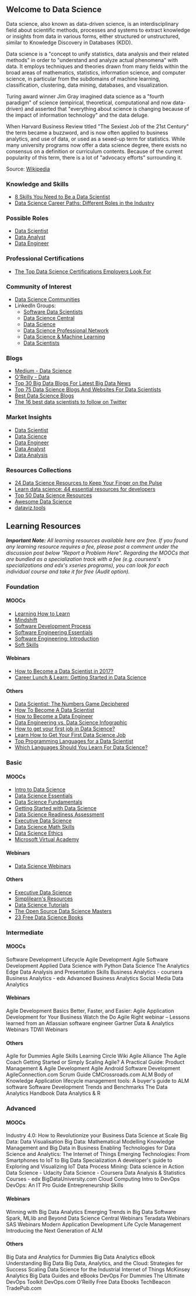 ## Welcome to Data Science

Data science, also known as data-driven science, is an interdisciplinary field about scientific methods, processes and systems to extract knowledge or insights from data in various forms, either structured or unstructured, similar to Knowledge Discovery in Databases (KDD).

Data science is a "concept to unify statistics, data analysis and their related methods" in order to "understand and analyze actual phenomena" with data. It employs techniques and theories drawn from many fields within the broad areas of mathematics, statistics, information science, and computer science, in particular from the subdomains of machine learning, classification, clustering, data mining, databases, and visualization.

Turing award winner Jim Gray imagined data science as a "fourth paradigm" of science (empirical, theoretical, computational and now data-driven) and asserted that "everything about science is changing because of the impact of information technology" and the data deluge.

When Harvard Business Review titled "The Sexiest Job of the 21st Century" the term became a buzzword, and is now often applied to business analytics, and use of data, or used as a sexed-up term for statistics. While many university programs now offer a data science degree, there exists no consensus on a definition or curriculum contents. Because of the current popularity of this term, there is a lot of "advocacy efforts" surrounding it.

Source: [Wikipedia](https://en.wikipedia.org/wiki/Data_science)

### Knowledge and Skills

- [8 Skills You Need to Be a Data Scientist](http://blog.udacity.com/2014/11/data-science-job-skills.html)
- [Data Science Career Paths: Different Roles in the Industry](https://www.springboard.com/blog/data-science-career-paths-different-roles-industry/)

### Possible Roles

- [Data Scientist](https://www.sokanu.com/careers/data-scientist/)
- [Data Analyst](https://www.sokanu.com/careers/data-analyst/)
- [Data Engineer](http://www.mastersindatascience.org/careers/data-engineer/)

### Professional Certifications

- [The Top Data Science Certifications Employers Look For](https://www.datasciencegraduateprograms.com/certification/)

### Community of Interest

- [Data Science Communities](https://www.ngdata.com/top-data-science-resources/#Communities)
- LinkedIn Groups:
  - [Software Data Scientists](https://www.linkedin.com/groups/10324852)
  - [Data Science Central](https://www.linkedin.com/groups/35222/profile)
  - [Data Science](https://www.linkedin.com/groups/4520344/profile)
  - [Data Science Professional Network](https://www.linkedin.com/groups/1922105/profile)
  - [Data Science & Machine Learning](https://www.linkedin.com/groups/4211928/profile)
  - [Data Scientists](https://www.linkedin.com/groups/2013423/profile)

### Blogs

- [Medium - Data Science](https://medium.com/topic/data-science)
- [O'Reilly - Data](https://www.oreilly.com/topics/data)
- [Top 30 Big Data Blogs For Latest Big Data News](http://blog.feedspot.com/big_data_blogs/)
- [Top 75 Data Science Blogs And Websites For Data Scientists](http://blog.feedspot.com/data_science_blogs/)
- [Best Data Science Blogs](https://www.ngdata.com/top-data-science-resources/#Blogs)
- [The 16 best data scientists to follow on Twitter](http://www.computerworlduk.com/galleries/careers/best-data-scientists-follow-on-twitter-3644862/)

### Market Insights

- [Data Scientist](https://www.linkedin.com/title/data-scientist)
- [Data Science](https://www.linkedin.com/topic/data-science)
- [Data Engineer](https://www.linkedin.com/title/data-engineer)
- [Data Analyst](https://www.linkedin.com/title/data-analyst)
- [Data Analysis](https://www.linkedin.com/topic/data-analysis)

### Resources Collections

- [24 Data Science Resources to Keep Your Finger on the Pulse](http://blog.udacity.com/2014/12/24-data-science-resources-keep-finger-pulse.html)
- [Learn data science: 44 essential resources for developers](https://techbeacon.com/learn-data-science-44-essential-resources-developers)
- [Top 50 Data Science Resources](https://www.ngdata.com/top-data-science-resources/)
- [Awesome Data Science](https://github.com/bulutyazilim/awesome-datascience)
- [dataviz.tools](http://dataviz.tools/)

## Learning Resources

***Important Note:** All learning resources available here are free. If you found any learning resource requires a fee, please post a comment under the discussion post below "Report a Problem Here". Regarding the MOOCs that are bundled as a specialization track with a fee (e.g. coursera's specializations and edx's xseries programs), you can look for each individual course and take it for free (Audit option).*

### Foundation

#### MOOCs

- [Learning How to Learn](https://www.coursera.org/learn/learning-how-to-learn)
- [Mindshift](https://www.coursera.org/learn/mindshift)
- [Software Development Process](https://www.udacity.com/course/software-development-process--ud805)
- [Software Engineering Essentials](https://www.edx.org/course/software-engineering-essentials-tumx-seecx-0)
- [Software Engineering: Introduction](https://www.edx.org/course/software-engineering-introduction-ubcx-softeng1x)
- [Soft Skills](ss.md)

#### Webinars

- [How to Become a Data Scientist in 2017?](https://youtu.be/ccCblUZFM0w)
- [Career Lunch & Learn: Getting Started in Data Science](https://www.youtube.com/watch?v=mpinLxJVZpA)

#### Others

- [Data Scientist: The Numbers Game Deciphered](https://www.simplilearn.com/the-numbers-game-deciphered-guide-pdf)
- [How To Become A Data Scientist](https://medium.freecodecamp.org/how-to-become-a-data-scientist-2d829fa33aba)
- [How to Become a Data Engineer](https://dzone.com/articles/how-to-become-a-data-engineer)
- [Data Engineering vs. Data Science Infographic](https://www.datacamp.com/community/blog/data-engineering-vs-data-science-infographic)
- [How to get your first job in Data Science?](https://medium.com/the-mission/how-to-break-into-the-data-science-market-f0e0b79b42f7)
- [Learn How to Get Your First Data Science Job](https://www.springboard.com/resources/guide-to-data-science-jobs/)
- [Top Programming Languages for a Data Scientist](https://www.simplilearn.com/top-programming-languages-for-data-scientist-guide-pdf)
- [Which Languages Should You Learn For Data Science?](https://medium.freecodecamp.org/which-languages-should-you-learn-for-data-science-e806ba55a81f)

### Basic

#### MOOCs

- [Intro to Data Science](https://www.udacity.com/course/intro-to-data-science--ud359)
- [Data Science Essentials](https://www.edx.org/course/data-science-essentials-microsoft-dat203-1x-4)
- [Data Science Fundamentals](https://bigdatauniversity.com/learn/data-science/)
- [Getting Started with Data Science](https://open.sap.com/courses/ds1)
- [Data Science Readiness Assessment](https://www.edx.org/course/data-science-readiness-assessment-notredamex-ds101x#!)
- [Executive Data Science](https://www.coursera.org/specializations/executive-data-science)
- [Data Science Math Skills](https://www.coursera.org/learn/datasciencemathskills)
- [Data Science Ethics](https://www.edx.org/course/data-science-ethics-michiganx-ds101x-1#!)
- [Microsoft Virtual Academy](https://mva.microsoft.com/)

#### Webinars

- [Data Science Webinars](https://www.ngdata.com/top-data-science-resources/#Webinars)

#### Others

- [Executive Data Science](https://leanpub.com/eds)
- [Simplilearn's Resources](https://www.simplilearn.com/resources/big-data-and-analytics)
- [Data Science Tutorials](https://www.codementor.io/data-science/tutorial)
- [The Open Source Data Science Masters](http://datasciencemasters.org/)
- [23 Free Data Science Books](http://www.wzchen.com/data-science-books/)

### Intermediate

#### MOOCs

Software Development Lifecycle
Agile Development
Agile Software Development
Applied Data Science with Python
Data Science
The Analytics Edge
Data Analysis and Presentation Skills
Business Analytics - coursera
Business Analytics - edx
Advanced Business Analytics
Social Media Data Analytics

#### Webinars

Agile Development Basics
Better, Faster, and Easier: Agile Application Development for Your Business
Watch the Do Agile Right webinar – Lessons learned from an Atlassian software engineer
Gartner Data & Analytics Webinars
TDWI Webinars

#### Others

Agile for Dummies
Agile Skills Learning Circle Wiki
Agile Alliance
The Agile Coach
Getting Started or Simply Scaling Agile?
A Practical Guide: Product Management & Agile Development
Agile Android Software Development
AgileConnection.com
Scrum Guide
CMCrossroads.com
ALM Body of Knowledge
Application lifecycle management tools: A buyer's guide to ALM software
Software Development Trends and Benchmarks
The Data Analytics Handbook
Data Analytics & R

### Advanced

#### MOOCs

Industry 4.0: How to Revolutionize your Business
Data Science at Scale
Big Data: Data Visualisation
Big Data: Mathematical Modelling
Knowledge Management and Big Data in Business
Enabling Technologies for Data Science and Analytics: The Internet of Things
Emerging Technologies: From Smartphones to IoT to Big Data Specialization
A developer's guide to Exploring and Visualizing IoT Data
Process Mining: Data science in Action
Data Science - Udacity
Data Science - Coursera
Data Analysis & Statistics Courses - edx
BigDataUniversity.com
Cloud Computing
Intro to DevOps
DevOps: An IT Pro Guide
Entrepreneurship Skills

#### Webinars

Winning with Big Data Analytics
Emerging Trends in Big Data Software Spark, MLlib and Beyond
Data Science Central Webinars
Teradata Webinars
SAS Webinars
Modern Application Development Life Cycle Management
Introducing the Next Generation of ALM

#### Others

Big Data and Analytics for Dummies
Big Data Analytics eBook
Understanding Big Data
Big Data, Analytics, and the Cloud: Strategies for Success
Scaling Data Science for the Industrial Internet of Things
McKinsey Analytics
Big Data Guides and eBooks
DevOps For Dummies
The Ultimate DevOps Toolkit
DevOps.com
O’Reilly Free Data Ebooks
TechBeacon
TradePub.com
